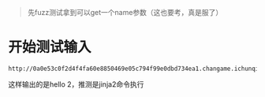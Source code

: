 > 先fuzz测试拿到可以get一个name参数（这也要考，真是服了）
# 开始测试输入
```
http://0a0e53c0f2d4f4fa60e8850469e05c794f99e0dbd734ea1.changame.ichunqiu.com
```
这样输出的是hello 2，推测是jinja2命令执行